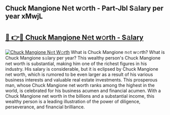 ## Chuck Mangione N𝚎t w𝚘rth - Part-Jbl S𝚊lary per year xMwjL

# <h2><a href="http://gc2abs.nevu.top/?p=Chuck+Mangione">🔗 👉🔴 Chuck Mangione N𝚎t w𝚘rth - S𝚊lary</a></h2>

[![Chuck Mangione N𝚎t W𝚘rth](https://i.imgur.com/Oavwk0R.jpeg)](http://gc2abs.nevu.top/?p=Chuck+Mangione)
What is Chuck Mangione n𝚎t w𝚘rth? What is Chuck Mangione s𝚊lary per year?
This wealthy person's Chuck Mangione net worth is substantial, making him one of the richest figures in his industry. His salary is considerable, but it is eclipsed by Chuck Mangione net worth, which is rumored to be even larger as a result of his various business interests and valuable real estate investments. This prosperous man, whose Chuck Mangione net worth ranks among the highest in the world, is celebrated for his business acumen and financial acumen. With a Chuck Mangione net worth in the billions and a substantial income, this wealthy person is a leading illustration of the power of diligence, perseverance, and financial brilliance.
